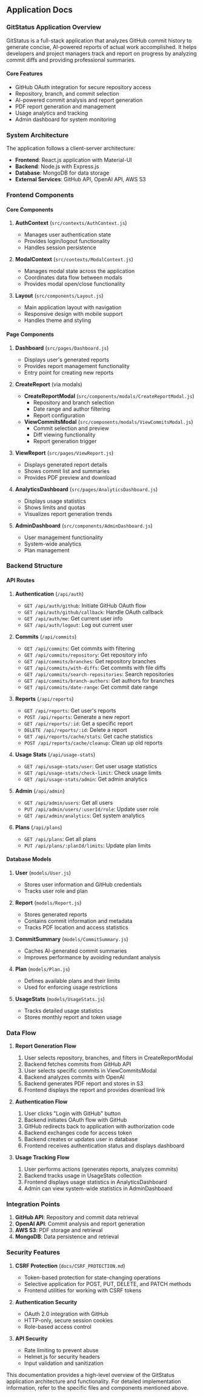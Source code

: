 ## Application Docs

### GitStatus Application Overview

GitStatus is a full-stack application that analyzes GitHub commit history to generate concise, AI-powered reports of actual work accomplished. It helps developers and project managers track and report on progress by analyzing commit diffs and providing professional summaries.

#### Core Features

- GitHub OAuth integration for secure repository access
- Repository, branch, and commit selection
- AI-powered commit analysis and report generation
- PDF report generation and management
- Usage analytics and tracking
- Admin dashboard for system monitoring

### System Architecture

The application follows a client-server architecture:

- **Frontend**: React.js application with Material-UI
- **Backend**: Node.js with Express.js
- **Database**: MongoDB for data storage
- **External Services**: GitHub API, OpenAI API, AWS S3

### Frontend Components

#### Core Components

1. **AuthContext** (`src/contexts/AuthContext.js`)
   - Manages user authentication state
   - Provides login/logout functionality
   - Handles session persistence

2. **ModalContext** (`src/contexts/ModalContext.js`)
   - Manages modal state across the application
   - Coordinates data flow between modals
   - Provides modal open/close functionality

3. **Layout** (`src/components/Layout.js`)
   - Main application layout with navigation
   - Responsive design with mobile support
   - Handles theme and styling

#### Page Components

1. **Dashboard** (`src/pages/Dashboard.js`)
   - Displays user's generated reports
   - Provides report management functionality
   - Entry point for creating new reports

2. **CreateReport** (via modals)
   - **CreateReportModal** (`src/components/modals/CreateReportModal.js`)
     - Repository and branch selection
     - Date range and author filtering
     - Report configuration
   - **ViewCommitsModal** (`src/components/modals/ViewCommitsModal.js`)
     - Commit selection and preview
     - Diff viewing functionality
     - Report generation trigger

3. **ViewReport** (`src/pages/ViewReport.js`)
   - Displays generated report details
   - Shows commit list and summaries
   - Provides PDF preview and download

4. **AnalyticsDashboard** (`src/pages/AnalyticsDashboard.js`)
   - Displays usage statistics
   - Shows limits and quotas
   - Visualizes report generation trends

5. **AdminDashboard** (`src/components/AdminDashboard.js`)
   - User management functionality
   - System-wide analytics
   - Plan management

### Backend Structure

#### API Routes

1. **Authentication** (`/api/auth`)
   - `GET /api/auth/github`: Initiate GitHub OAuth flow
   - `GET /api/auth/github/callback`: Handle OAuth callback
   - `GET /api/auth/me`: Get current user info
   - `GET /api/auth/logout`: Log out current user

2. **Commits** (`/api/commits`)
   - `GET /api/commits`: Get commits with filtering
   - `GET /api/commits/repository`: Get repository info
   - `GET /api/commits/branches`: Get repository branches
   - `GET /api/commits/with-diffs`: Get commits with file diffs
   - `GET /api/commits/search-repositories`: Search repositories
   - `GET /api/commits/branch-authors`: Get authors for branches
   - `GET /api/commits/date-range`: Get commit date range

3. **Reports** (`/api/reports`)
   - `GET /api/reports`: Get user's reports
   - `POST /api/reports`: Generate a new report
   - `GET /api/reports/:id`: Get a specific report
   - `DELETE /api/reports/:id`: Delete a report
   - `GET /api/reports/cache/stats`: Get cache statistics
   - `POST /api/reports/cache/cleanup`: Clean up old reports

4. **Usage Stats** (`/api/usage-stats`)
   - `GET /api/usage-stats/user`: Get user usage statistics
   - `GET /api/usage-stats/check-limit`: Check usage limits
   - `GET /api/usage-stats/admin`: Get admin analytics

5. **Admin** (`/api/admin`)
   - `GET /api/admin/users`: Get all users
   - `PUT /api/admin/users/:userId/role`: Update user role
   - `GET /api/admin/analytics`: Get system analytics

6. **Plans** (`/api/plans`)
   - `GET /api/plans`: Get all plans
   - `PUT /api/plans/:planId/limits`: Update plan limits

#### Database Models

1. **User** (`models/User.js`)
   - Stores user information and GitHub credentials
   - Tracks user role and plan

2. **Report** (`models/Report.js`)
   - Stores generated reports
   - Contains commit information and metadata
   - Tracks PDF location and access statistics

3. **CommitSummary** (`models/CommitSummary.js`)
   - Caches AI-generated commit summaries
   - Improves performance by avoiding redundant analysis

4. **Plan** (`models/Plan.js`)
   - Defines available plans and their limits
   - Used for enforcing usage restrictions

5. **UsageStats** (`models/UsageStats.js`)
   - Tracks detailed usage statistics
   - Stores monthly report and token usage

### Data Flow

1. **Report Generation Flow**
   1. User selects repository, branches, and filters in CreateReportModal
   2. Backend fetches commits from GitHub API
   3. User selects specific commits in ViewCommitsModal
   4. Backend analyzes commits with OpenAI
   5. Backend generates PDF report and stores in S3
   6. Frontend displays the report and provides download link

2. **Authentication Flow**
   1. User clicks "Login with GitHub" button
   2. Backend initiates OAuth flow with GitHub
   3. GitHub redirects back to application with authorization code
   4. Backend exchanges code for access token
   5. Backend creates or updates user in database
   6. Frontend receives authentication status and displays dashboard

3. **Usage Tracking Flow**
   1. User performs actions (generates reports, analyzes commits)
   2. Backend tracks usage in UsageStats collection
   3. Frontend displays usage statistics in AnalyticsDashboard
   4. Admin can view system-wide statistics in AdminDashboard

### Integration Points

1. **GitHub API**: Repository and commit data retrieval
2. **OpenAI API**: Commit analysis and report generation
3. **AWS S3**: PDF storage and retrieval
4. **MongoDB**: Data persistence and retrieval

### Security Features

1. **CSRF Protection** (`docs/CSRF_PROTECTION.md`)
   - Token-based protection for state-changing operations
   - Selective application for POST, PUT, DELETE, and PATCH methods
   - Frontend utilities for working with CSRF tokens

2. **Authentication Security**
   - OAuth 2.0 integration with GitHub
   - HTTP-only, secure session cookies
   - Role-based access control

3. **API Security**
   - Rate limiting to prevent abuse
   - Helmet.js for security headers
   - Input validation and sanitization

This documentation provides a high-level overview of the GitStatus application architecture and functionality. For detailed implementation information, refer to the specific files and components mentioned above.